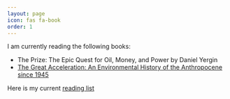 ```yaml
---
layout: page
icon: fas fa-book
order: 1
---
```


I am currently reading the following books:

- The Prize: The Epic Quest for Oil, Money, and Power by Daniel Yergin
- [The Great Acceleration: An Environmental History of the Anthropocene since 1945](https://vjbe.net/blog/posts/the-great-acceleration-an-environmental-history-of-the-anthropocene-since-1945/)

Here is my current [reading list](/blog/posts/reading-list/)



